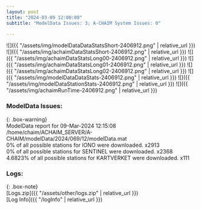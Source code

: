 ```yaml
---
layout: post
title: "2024-03-09 12:00:00"
subtitle: "ModelData Issues: 3; A-CHAIM System Issues: 0"

---
```


![]({{ "/assets/img/modelDataDataStatsShort-2406912.png" | relative_url }})
![]({{ "/assets/img/achaimDataStatsShort-2406912.png" | relative_url }})
![]({{ "/assets/img/achaimDataStatsLong00-2406912.png" | relative_url }})
![]({{ "/assets/img/achaimDataStatsLong01-2406912.png" | relative_url }})
![]({{ "/assets/img/achaimDataStatsLong02-2406912.png" | relative_url }})
![]({{ "/assets/img/modelDataDataStats-2406912.png" | relative_url }})
![]({{ "/assets/img/modelDataStationStats-2406912.png" | relative_url }})
![]({{ "/assets/img/achaimRunTime-2406912.png" | relative_url }})


### ModelData Issues:  
  
{: .box-warning}  
 ModelData report for 09-Mar-2024 12:15:08   
 /home/chaim/ACHAIM_SERVER/A-CHAIM/modelData/2024/069/12/modelData.mat   
 0% of all possible stations for IONO were downloaded. x2913   
 0% of all possible stations for SENTINEL were downloaded. x2368   
 4.6823% of all possible stations for KARTVERKET were downloaded. x111   
  


### Logs:  
  
{: .box-note}  
[Logs.zip]({{ "/assets/other/logs.zip" | relative_url }})  
[Log Info]({{ "/logInfo" | relative_url }})  

